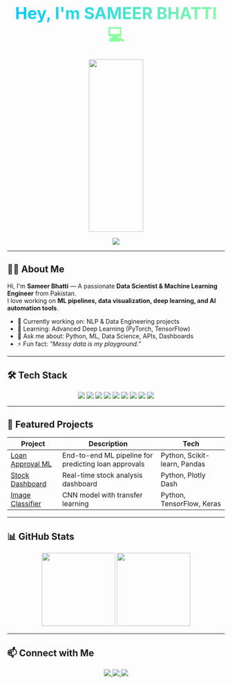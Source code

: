  <!-- Overlay Title -->
  <h1 align="center">
    <span style="font-size:38px; font-weight:bold; background: linear-gradient(90deg,#00C9FF,#92FE9D); -webkit-background-clip:text; color:transparent;">
      Hey, I'm SAMEER BHATTI 💻
    </span>
  </h1>

<!-- ====== Banner Section ====== -->
<div align="center">
  <!-- Banner Background with Coding GIF -->
  <img src="https://media.giphy.com/media/qgQUggAC3Pfv687qPC/giphy.gif" 
       width="50%" height="400px" 
       style="border-radius:12px; object-fit:cover;" />


  <!-- Typing Animation -->
  <p align="center">
    <img src="https://readme-typing-svg.herokuapp.com?size=22&color=00C9FF&center=true&vCenter=true&width=500&lines=Data+Scientist+%7C+ML+Engineer;Building+Scalable+ML+Pipelines;Automating+Data+Ops;Turning+Raw+Data+into+Insights" />
  </p>

</div>

---

## 👨‍💻 About Me  
Hi, I'm **Sameer Bhatti** — A passionate **Data Scientist & Machine Learning Engineer** from Pakistan.  
I love working on **ML pipelines, data visualization, deep learning, and AI automation tools**.

- 🔭 Currently working on: NLP & Data Engineering projects  
- 🌱 Learning: Advanced Deep Learning (PyTorch, TensorFlow)  
- 💬 Ask me about: Python, ML, Data Science, APIs, Dashboards  
- ⚡ Fun fact: *"Messy data is my playground."*  

---

## 🛠 Tech Stack  
<p align="center">
  <img src="https://img.shields.io/badge/Python-3670A0?style=for-the-badge&logo=python&logoColor=white"/>
  <img src="https://img.shields.io/badge/Pandas-150458?style=for-the-badge&logo=pandas"/>
  <img src="https://img.shields.io/badge/NumPy-013243?style=for-the-badge&logo=numpy"/>
  <img src="https://img.shields.io/badge/Scikit--learn-F7931E?style=for-the-badge&logo=scikit-learn"/>
  <img src="https://img.shields.io/badge/TensorFlow-FF6F00?style=for-the-badge&logo=tensorflow"/>
  <img src="https://img.shields.io/badge/PyTorch-EE4C2C?style=for-the-badge&logo=pytorch"/>
  <img src="https://img.shields.io/badge/Plotly-3F4F75?style=for-the-badge&logo=plotly"/>
  <img src="https://img.shields.io/badge/Docker-2496ED?style=for-the-badge&logo=docker"/>
  <img src="https://img.shields.io/badge/GitHub_Actions-2088FF?style=for-the-badge&logo=github-actions"/>
</p>

---

## 🚀 Featured Projects  
| Project | Description | Tech |
|---------|-------------|------|
| [Loan Approval ML](#) | End-to-end ML pipeline for predicting loan approvals | Python, Scikit-learn, Pandas |
| [Stock Dashboard](#) | Real-time stock analysis dashboard | Python, Plotly Dash |
| [Image Classifier](#) | CNN model with transfer learning | Python, TensorFlow, Keras |

---

## 📊 GitHub Stats  
<p align="center">
  <img src="https://github-readme-stats.vercel.app/api?username=SAMEERBHATTI4065&show_icons=true&theme=radical" height="170"/>
  <img src="https://github-readme-streak-stats.herokuapp.com/?user=SAMEERBHATTI4065&theme=radical" height="170"/>
</p>

---

## 📫 Connect with Me  
<p align="center">
  <a href="https://www.linkedin.com/in/sameer-zaheer-bhatti-b57707342/" target="_blank">
    <img src="https://img.shields.io/badge/LinkedIn-0A66C2?style=for-the-badge&logo=linkedin&logoColor=white"/>
  </a>
  <a href="https://twitter.com/your-twitter" target="_blank">
    <img src="https://img.shields.io/badge/Twitter-1DA1F2?style=for-the-badge&logo=twitter&logoColor=white"/>
  </a>
  <a href="mailto:your.bhattigofficial777888@gmail.com">
    <img src="https://img.shields.io/badge/Email-D14836?style=for-the-badge&logo=gmail&logoColor=white"/>
  </a>
</p>
